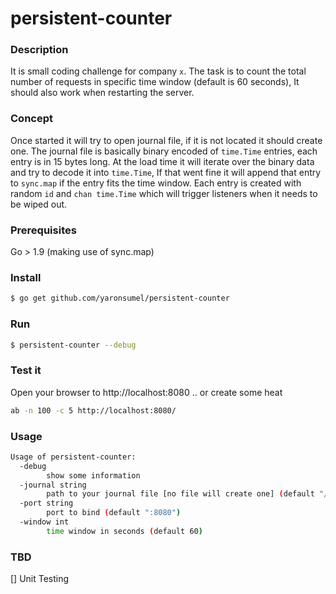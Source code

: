 # persistent-counter

### Description

It is small coding challenge for company `x`.
The task is to count the total number of requests in specific time window (default is 60 seconds), It should also work when restarting the server.

### Concept

Once started it will try to open journal file, if it is not located it should create one. The journal file is basically binary encoded of `time.Time` entries, each entry is in 15 bytes long. At the load time it will iterate over the binary data and try to decode it into `time.Time`, If that went fine it will append that entry to `sync.map` if the entry fits the time window. Each entry is created with random `id` and `chan time.Time` which will trigger listeners when it needs to be wiped out.

### Prerequisites

Go > 1.9 (making use of sync.map)

### Install

```bash 
$ go get github.com/yaronsumel/persistent-counter
```

### Run 

```bash 
$ persistent-counter --debug
```

### Test it 

Open your browser to http://localhost:8080 .. or create some heat

```bash
ab -n 100 -c 5 http://localhost:8080/
``` 

### Usage 
```bash
Usage of persistent-counter:
  -debug
        show some information
  -journal string
        path to your journal file [no file will create one] (default "/tmp/journal.data")
  -port string
        port to bind (default ":8080")
  -window int
        time window in seconds (default 60)
```        

### TBD

[] Unit Testing